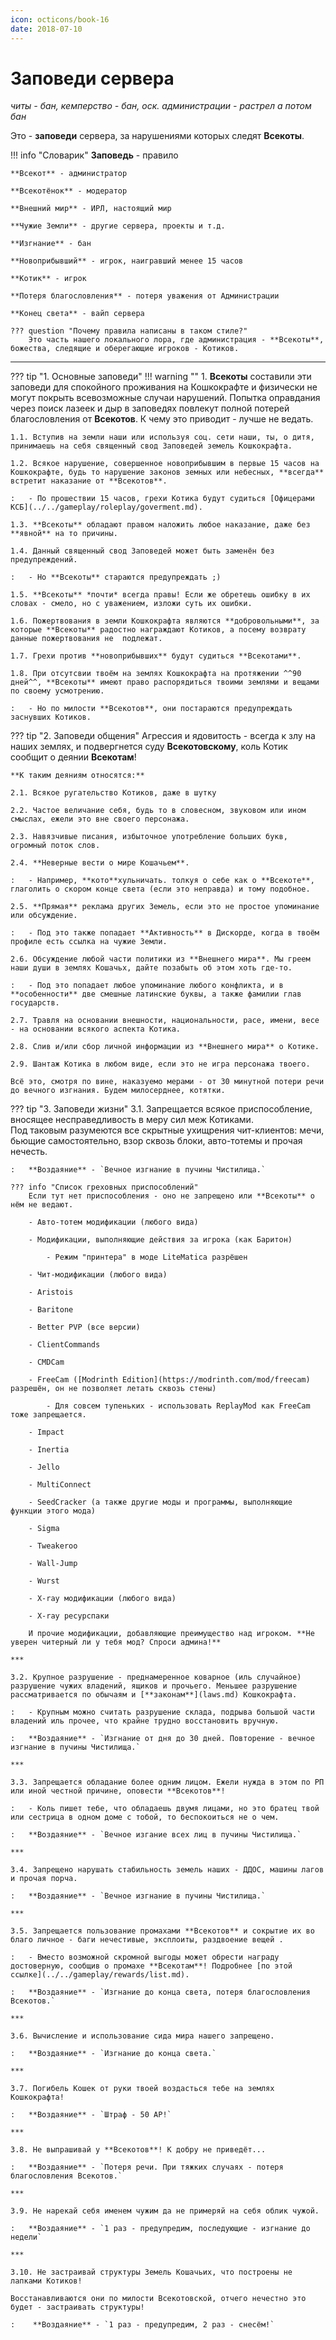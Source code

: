 ```yaml
---
icon: octicons/book-16
date: 2018-07-10
---
```


# Заповеди сервера
*читы - бан, кемперство - бан, оск. администрации - растрел а потом бан*

Это - **заповеди** сервера, за нарушениями которых следят **Всекоты**.

!!! info "Словарик"
    **Заповедь** - правило

    **Всекот** - администратор

    **Всекотёнок** - модератор

    **Внешний мир** - ИРЛ, настоящий мир

    **Чужие Земли** - другие сервера, проекты и т.д.

    **Изгнание** - бан

    **Новоприбывший** - игрок, наигравший менее 15 часов

    **Котик** - игрок

    **Потеря благословления** - потеря уважения от Администрации

    **Конец света** - вайп сервера

    ??? question "Почему правила написаны в таком стиле?"
        Это часть нашего локального лора, где администрация - **Всекоты**, божества, следящие и оберегающие игроков - Котиков.

***

??? tip "1. Основные заповеди"
    !!! warning ""
        1\. **Всекоты** составили эти заповеди для спокойного проживания на Кошкокрафте и физически не могут покрыть всевозможные случаи нарушений. Попытка оправдания через поиск лазеек и дыр в заповедях повлекут полной потерей благословления от **Всекотов**. К чему это приводит - лучше не ведать.

    1.1. Вступив на земли наши или используя соц. сети наши, ты, о дитя, принимаешь на себя священный свод Заповедей земель Кошкокрафта.

    1.2. Всякое нарушение, совершенное новоприбывшим в первые 15 часов на Кошкокрафте, будь то нарушение законов земных или небесных, **всегда** встретит наказание от **Всекотов**.  

    :   - По прошествии 15 часов, грехи Котика будут судиться [Офицерами КСБ](../../gameplay/roleplay/goverment.md).
    
    1.3. **Всекоты** обладают правом наложить любое наказание, даже без **явной** на то причины.

    1.4. Данный священный свод Заповедей может быть заменён без предупреждений.

    :   - Но **Всекоты** стараются предупреждать ;)

    1.5. **Всекоты** *почти* всегда правы! Если же обретешь ошибку в их словах - смело, но с уважением, изложи суть их ошибки.

    1.6. Пожертвования в земли Кошкокрафта являются **добровольными**, за которые **Всекоты** радостно награждают Котиков, а посему возврату данные пожертвования не  подлежат.

    1.7. Грехи против **новоприбывших** будут судиться **Всекотами**.

    1.8. При отсутсвии твоём на землях Кошкокрафта на протяжении ^^90 дней^^, **Всекоты** имеют право распорядиться твоими землями и вещами по своему усмотрению.

    :   - Но по милости **Всекотов**, они постараются предупреждать заснувших Котиков.

??? tip "2. Заповеди общения"
    Агрессия и ядовитость - всегда к злу на наших землях, и подвергнется суду **Всекотовскому**, коль Котик сообщит о деянии **Всекотам**!

    **К таким деяниям относятся:**

    2.1. Всякое ругательство Котиков, даже в шутку

    2.2. Частое величание себя, будь то в словесном, звуковом или ином смыслах, ежели это вне своего персонажа.

    2.3. Навязчивые писания, избыточное употребление больших букв, огромный поток слов.

    2.4. **Неверные вести о мире Кошачьем**.

    :   - Например, **кото**хульничать. толкуя о себе как о **Всекоте**, глаголить о скором конце света (если это неправда) и тому подобное.

    2.5. **Прямая** реклама других Земель, если это не простое упоминание или обсуждение.

    :   - Под это также попадает **Активность** в Дискорде, когда в твоём профиле есть ссылка на чужие Земли.

    2.6. Обсуждение любой части политики из **Внешнего мира**. Мы греем наши души в землях Кошачьх, дайте позабыть об этом хоть где-то.

    :   - Под это попадает любое упоминание любого конфликта, и в **особенности** две смешные латинские буквы, а также фамилии глав государств.

    2.7. Травля на основании внешности, национальности, расе, имени, весе - на основании всякого аспекта Котика.

    2.8. Слив и/или сбор личной информации из **Внешнего мира** о Котике.

    2.9. Шантаж Котика в любом виде, если это не игра персонажа твоего.

    Всё это, смотря по вине, наказуемо мерами - от 30 минутной потери речи до вечного изгнания. Будем милосерднее, котятки.

??? tip "3. Заповеди жизни"
    3.1. Запрещается всякое приспособление, вносящее несправедливость в меру сил меж Котиками.  
    Под таковым разумеются все скрытные ухищрения чит-клиентов: мечи, бьющие самостоятельно, взор сквозь блоки, авто-тотемы и прочая нечесть.

    :   **Воздаяние** - `Вечное изгнание в пучины Чистилища.`

    ??? info "Список греховных приспособлений"
        Если тут нет приспособления - оно не запрещено или **Всекоты** о нём не ведают.

        - Авто-тотем модификации (любого вида)

        - Модификации, выполняющие действия за игрока (как Баритон)

            - Режим "принтера" в моде LiteMatica разрёшен

        - Чит-модификации (любого вида)

        - Aristois

        - Baritone

        - Better PVP (все версии)
        
        - ClientCommands
        
        - CMDCam
        
        - FreeCam ([Modrinth Edition](https://modrinth.com/mod/freecam) разрешён, он не позволяет летать сквозь стены)
        
            - Для совсем тупеньких - использовать ReplayMod как FreeCam тоже запрещается.
        
        - Impact
        
        - Inertia
        
        - Jello
        
        - MultiConnect
        
        - SeedCracker (а также другие моды и программы, выполняющие функции этого мода)
        
        - Sigma
        
        - Tweakeroo
        
        - Wall-Jump
        
        - Wurst
        
        - X-ray модификации (любого вида)
        
        - X-ray ресурспаки
        
        И прочие модификации, добавляющие преимущество над игроком. **Не уверен читерный ли у тебя мод? Спроси админа!**

    ***

    3.2. Крупное разрушение - преднамеренное коварное (иль случайное) разрушение чужих владений, ящиков и прочьего. Меньшее разрушение рассматривается по обычаям и [**законам**](laws.md) Кошкокрафта.

    :   - Крупным можно считать разрушение склада, подрыва большой части владений иль прочее, что крайне трудно восстановить вручную.

    :   **Воздаяние** - `Изгнание от дня до 30 дней. Повторение - вечное изгнание в пучины Чистилища.`

    ***

    3.3. Запрещается обладание более одним лицом. Ежели нужда в этом по РП или иной честной причине, оповести **Всекотов**!

    :   - Коль пишет тебе, что обладаешь двумя лицами, но это братец твой или сестрица в одном доме с тобой, то беспокоиться не о чем.

    :   **Воздаяние** - `Вечное изгание всех лиц в пучины Чистилища.`

    ***

    3.4. Запрещено нарушать стабильность земель наших - ДДОС, машины лагов и прочая порча.

    :   **Воздаяние** - `Вечное изгнание в пучины Чистилища.`

    ***

    3.5. Запрещается пользование промахами **Всекотов** и сокрытие их во благо личное - баги нечестивые, эксплоиты, раздвоение вещей .

    :   - Вместо возможной скромной выгоды может обрести награду достоверную, сообщив о промахе **Всекотам**! Подробнее [по этой ссылке](../../gameplay/rewards/list.md).

    :   **Воздаяние** - `Изгнание до конца света, потеря благословления Всекотов.`

    ***

    3.6. Вычисление и использование сида мира нашего запрещено.

    :   **Воздаяние** - `Изгнание до конца света.`

    ***

    3.7. Погибель Кошек от руки твоей воздасться тебе на землях Кошкокрафта!

    :   **Воздаяние** - `Штраф - 50 АР!`

    ***

    3.8. Не выпрашивай у **Всекотов**! К добру не приведёт...

    :   **Воздаяние** - `Потеря речи. При тяжких случаях - потеря благословления Всекотов.`

    ***

    3.9. Не нарекай себя именем чужим да не примеряй на себя облик чужой.

    :   **Воздаяние** - `1 раз - предупредим, последующие - изгнание до недели`

    ***

    3.10. Не застраивай структуры Земель Кошачьих, что построены не лапками Котиков!

    Восстанавливаются они по милости Всекотовской, отчего нечестно это будет - застраивать структуры!

    :    **Воздаяние** - `1 раз - предупредим, 2 раз - снесём!`
